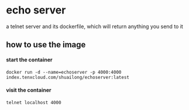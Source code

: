 # echo server
a telnet server and its dockerfile, which will return anything you send to it

## how to use the image
#### start the container
```
docker run -d --name=echoserver -p 4000:4000 index.tenxcloud.com/shuailong/echoserver:latest
```
#### visit the container
```
telnet localhost 4000
```

